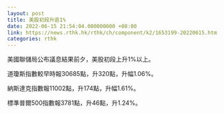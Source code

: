 ```yaml
---
layout: post
title: 美股初段升逾1%
date: 2022-06-15 21:54:04.000000000 +08:00
link: https://news.rthk.hk/rthk/ch/component/k2/1653199-20220615.htm
categories: rthk
---
```


美國聯儲局公布議息結果前夕，美股初段上升1%以上。

道瓊斯指數較早時報30685點，升320點，升幅1.06%。

納斯達克指數報11002點，升174點，升幅1.61%。

標準普爾500指數報3781點，升46點，升1.24%。
